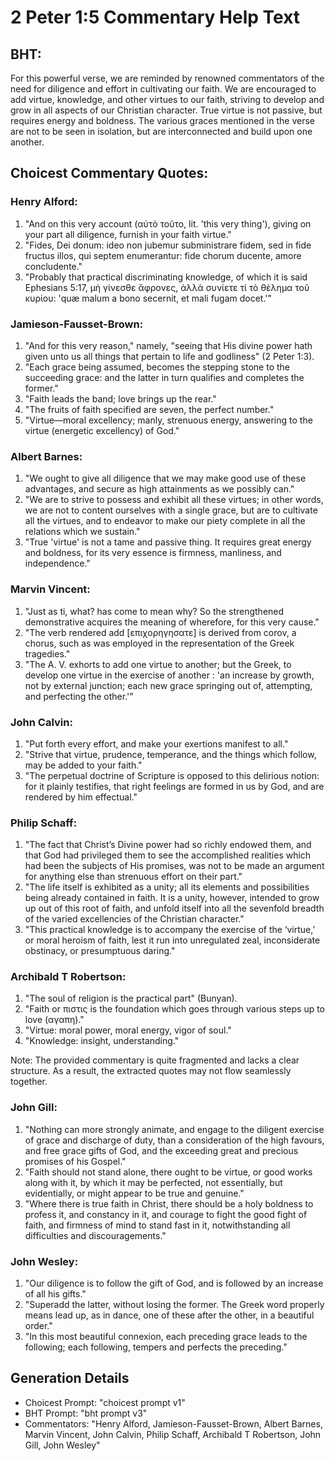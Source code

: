 # 2 Peter 1:5 Commentary Help Text

## BHT:
For this powerful verse, we are reminded by renowned commentators of the need for diligence and effort in cultivating our faith. We are encouraged to add virtue, knowledge, and other virtues to our faith, striving to develop and grow in all aspects of our Christian character. True virtue is not passive, but requires energy and boldness. The various graces mentioned in the verse are not to be seen in isolation, but are interconnected and build upon one another.

## Choicest Commentary Quotes:
### Henry Alford:
1. "And on this very account (αὐτὸ τοῦτο, lit. 'this very thing'), giving on your part all diligence, furnish in your faith virtue."
2. "Fides, Dei donum: ideo non jubemur subministrare fidem, sed in fide fructus illos, qui septem enumerantur: fide chorum ducente, amore concludente."
3. "Probably that practical discriminating knowledge, of which it is said Ephesians 5:17, μὴ γίνεσθε ἄφρονες, ἀλλὰ συνίετε τί τὸ θέλημα τοῦ κυρίου: 'quæ malum a bono secernit, et mali fugam docet.'"

### Jamieson-Fausset-Brown:
1. "And for this very reason," namely, "seeing that His divine power hath given unto us all things that pertain to life and godliness" (2 Peter 1:3).
2. "Each grace being assumed, becomes the stepping stone to the succeeding grace: and the latter in turn qualifies and completes the former."
3. "Faith leads the band; love brings up the rear."
4. "The fruits of faith specified are seven, the perfect number."
5. "Virtue—moral excellency; manly, strenuous energy, answering to the virtue (energetic excellency) of God."

### Albert Barnes:
1. "We ought to give all diligence that we may make good use of these advantages, and secure as high attainments as we possibly can."
2. "We are to strive to possess and exhibit all these virtues; in other words, we are not to content ourselves with a single grace, but are to cultivate all the virtues, and to endeavor to make our piety complete in all the relations which we sustain."
3. "True 'virtue' is not a tame and passive thing. It requires great energy and boldness, for its very essence is firmness, manliness, and independence."

### Marvin Vincent:
1. "Just as ti, what? has come to mean why? So the strengthened demonstrative acquires the meaning of wherefore, for this very cause."
2. "The verb rendered add [επιχορηγησατε] is derived from corov, a chorus, such as was employed in the representation of the Greek tragedies."
3. "The A. V. exhorts to add one virtue to another; but the Greek, to develop one virtue in the exercise of another : 'an increase by growth, not by external junction; each new grace springing out of, attempting, and perfecting the other.'"

### John Calvin:
1. "Put forth every effort, and make your exertions manifest to all."
2. "Strive that virtue, prudence, temperance, and the things which follow, may be added to your faith."
3. "The perpetual doctrine of Scripture is opposed to this delirious notion: for it plainly testifies, that right feelings are formed in us by God, and are rendered by him effectual."

### Philip Schaff:
1. "The fact that Christ’s Divine power had so richly endowed them, and that God had privileged them to see the accomplished realities which had been the subjects of His promises, was not to be made an argument for anything else than strenuous effort on their part." 
2. "The life itself is exhibited as a unity; all its elements and possibilities being already contained in faith. It is a unity, however, intended to grow up out of this root of faith, and unfold itself into all the sevenfold breadth of the varied excellencies of the Christian character."
3. "This practical knowledge is to accompany the exercise of the ‘virtue,’ or moral heroism of faith, lest it run into unregulated zeal, inconsiderate obstinacy, or presumptuous daring."

### Archibald T Robertson:
1. "The soul of religion is the practical part" (Bunyan).
2. "Faith or πιστις is the foundation which goes through various steps up to love (αγαπη)."
3. "Virtue: moral power, moral energy, vigor of soul."
4. "Knowledge: insight, understanding."

Note: The provided commentary is quite fragmented and lacks a clear structure. As a result, the extracted quotes may not flow seamlessly together.

### John Gill:
1. "Nothing can more strongly animate, and engage to the diligent exercise of grace and discharge of duty, than a consideration of the high favours, and free grace gifts of God, and the exceeding great and precious promises of his Gospel."
2. "Faith should not stand alone, there ought to be virtue, or good works along with it, by which it may be perfected, not essentially, but evidentially, or might appear to be true and genuine."
3. "Where there is true faith in Christ, there should be a holy boldness to profess it, and constancy in it, and courage to fight the good fight of faith, and firmness of mind to stand fast in it, notwithstanding all difficulties and discouragements."

### John Wesley:
1. "Our diligence is to follow the gift of God, and is followed by an increase of all his gifts."
2. "Superadd the latter, without losing the former. The Greek word properly means lead up, as in dance, one of these after the other, in a beautiful order."
3. "In this most beautiful connexion, each preceding grace leads to the following; each following, tempers and perfects the preceding."


## Generation Details
- Choicest Prompt: "choicest prompt v1"
- BHT Prompt: "bht prompt v3"
- Commentators: "Henry Alford, Jamieson-Fausset-Brown, Albert Barnes, Marvin Vincent, John Calvin, Philip Schaff, Archibald T Robertson, John Gill, John Wesley"
